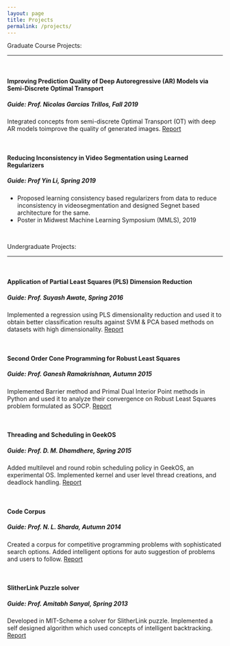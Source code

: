 ```yaml
---
layout: page
title: Projects
permalink: /projects/
---
```

Graduate Course Projects:

****

<br>

#### Improving Prediction Quality of Deep Autoregressive (AR) Models via Semi-Discrete Optimal Transport
##### *Guide: Prof. Nicolas Garcias Trillos, Fall 2019*
Integrated concepts from semi-discrete Optimal Transport (OT) with deep AR models toimprove the quality of generated images.
[Report](https://drive.google.com/file/d/1n-SO3WN4JtTcTDsFWsjl9Dq5-YhTGQnj/view)

<br>

#### Reducing Inconsistency in Video Segmentation using Learned Regularizers
##### *Guide: Prof Yin Li, Spring 2019*
* Proposed learning consistency based regularizers from data to reduce inconsistency in videosegmentation and designed Segnet based architecture for the same.
* Poster in Midwest Machine Learning Symposium (MMLS), 2019

<br>

Undergraduate Projects:

****
<br>

#### Application of Partial Least Squares (PLS) Dimension Reduction
##### *Guide: Prof. Suyash Awate, Spring 2016*
Implemented a regression using PLS dimensionality reduction and used it to obtain better classification results against SVM & PCA based methods on datasets with high dimensionality. 
[Report](https://adityakumarakash.github.io/project/mip_project.pdf)

<br>

#### Second Order Cone Programming for Robust Least Squares
##### *Guide: Prof. Ganesh Ramakrishnan, Autumn 2015*
Implemented Barrier method and Primal Dual Interior Point methods in Python and used it
to analyze their convergence on Robust Least Squares problem formulated as SOCP. 
[Report](https://adityakumarakash.github.io/project/convex_opt_report.pdf)

<br>

#### Threading and Scheduling in GeekOS
##### *Guide: Prof. D. M. Dhamdhere, Spring 2015*
Added multilevel and round robin scheduling policy in GeekOS, an experimental OS. Implemented kernel and user level thread creations, and deadlock handling. 
[Report](https://adityakumarakash.github.io/project/Threading_Scheduling_GeekOS_Report.pdf)

<br>

#### Code Corpus
##### *Guide: Prof. N. L. Sharda, Autumn 2014*
Created a corpus for competitive programming problems with sophisticated search options. Added intelligent options for auto suggestion of problems and users to follow. 
[Report](https://adityakumarakash.github.io/project/CodeCorpus_Report.pdf)

<br>

#### SlitherLink Puzzle solver
##### *Guide: Prof. Amitabh Sanyal, Spring 2013*
Developed in MIT-Scheme a solver for SlitherLink puzzle. Implemented a self designed algorithm which used concepts of intelligent backtracking. 
[Report](https://adityakumarakash.github.io/project/SlitherLinkPuzzleSolver.pdf)
